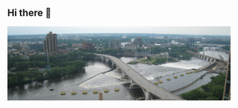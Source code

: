 ## Hi there 👋

<!--
**LorieJCall/LorieJCall** is a ✨ _special_ ✨ repository because its `README.md` (this file) appears on your GitHub profile.

Here are some ideas to get you started:

- 🔭 I’m currently working on ...
- 🌱 I’m currently learning ...
- 👯 I’m looking to collaborate on ...
- 🤔 I’m looking for help with ...
- 💬 Ask me about ...
- 📫 How to reach me: ...
- 😄 Pronouns: ...
- ⚡ Fun fact: ...
-->

<picture>
 <source media="(prefers-color-scheme: dark)" srcset="Churchill 3112 East Balcony 1500x501.jpg">
 <source media="(prefers-color-scheme: light)" srcset="Churchill 3112 East Balcony 1500x501.jpg">
 <img alt="Shows the Mississippi River between Minneapolis and St Paul in Minnesota" src="Churchill 3112 East Balcony 1500x501.jpg">
</picture>
